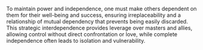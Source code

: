 To maintain power and independence, one must make others dependent on them for their well-being and success, ensuring irreplaceability and a relationship of mutual dependency that prevents being easily discarded. This strategic interdependence provides leverage over masters and allies, allowing control without direct confrontation or love, while complete independence often leads to isolation and vulnerability.
